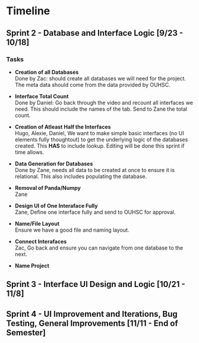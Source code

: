 # Timeline

## Sprint 2 - Database and Interface Logic [9/23 - 10/18]

### Tasks
- **Creation of all Databases**\
Done by Zac: should create all databases we will need for the project. The meta data should come from the data provided by OUHSC.

- **Interface Total Count**\
Done by Daniel: Go back through the video and recount all interfaces we need. This should include the names of the tab. Send to Zane the total count.

- **Creation of Atleast Half the Interfaces**\
Hugo, Alexie, Daniel, We want to make simple basic interfaces (no UI elements fully thoughtout) to get the underlying logic of the databases created. This **HAS** to include lookup. Editing will be done this sprint if time allows.

- **Data Generation for Databases**\
Done by Zane, needs all data to be created at once to ensure it is relational. This also includes populating the database.

- **Removal of Panda/Numpy**\
Zane

- **Design UI of One Interaface Fully**\
Zane, Define one interface fully and send to OUHSC for approval.

- **Name/File Layout**\
Ensure we have a good file and naming layout.

- **Connect Interafaces**\
Zac, Go back and ensure you can navigate from one database to the next.

- **Name Project**

## Sprint 3 - Interface UI Design and Logic [10/21 - 11/8]


## Sprint 4 - UI Improvement and Iterations, Bug Testing, General Improvements [11/11 - End of Semester]
